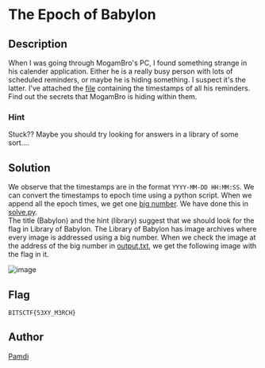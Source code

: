 # The Epoch of Babylon

## Description
When I was going through MogamBro's PC, I found something strange in his calender application. Either he is a really busy person with lots of scheduled reminders, or maybe he is hiding something. I suspect it's the latter. I've attached the [file](timestamps.txt) containing the timestamps of all his reminders. Find out the secrets that MogamBro is hiding within them.
### Hint
Stuck?? Maybe you should try looking for answers in a library of some sort....

## Solution
We observe that the timestamps are in the format `YYYY-MM-DD HH:MM:SS`. We can convert the timestamps to epoch time using a python script.
When we append all the epoch times, we get one [big number](output.txt). We have done this in [solve.py](solve.py). <br>
The title (Babylon) and the hint (library) suggest that we should look for the flag in Library of Babylon. The Library of Babylon
has image archives where every image is addressed using a big number. When we check the image at the address of the big number in [output.txt](output.txt),
we get the following image with the flag in it. <br>

![image](https://github.com/Pamdi8888/My_CTF_Chals/assets/119495466/d2a9813e-98d9-4059-b087-21c5370b2bd0)

## Flag
```BITSCTF{53XY_M3RCH}```

## Author
[Pamdi](https://github.com/pamdi8888)
